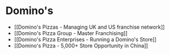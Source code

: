 # Domino's

- [[Domino's Pizzas - Managing UK and US franchise network]]
- [[Domino's Pizza Group - Master Franchising]]
- [[Domino's Pizza Enterprises - Running a Domino's Store]]
- [[Domino's Pizza - 5,000+ Store Opportunity in China]]
